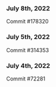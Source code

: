 ### July 8th, 2022

Commit #178320

### July 5th, 2022

Commit #314353


### July 4th, 2022

Commit #72281

